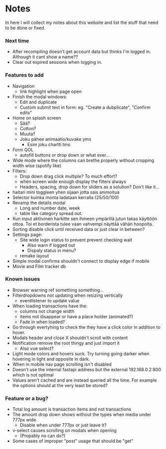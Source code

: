 # Notes
In here I will collect my notes about this website and list the stuff that need to be done or fixed.

### Next time
- After recompiling doesn't get account data but thinks I'm logged in. Although it cant show a name??
- Clear out expired sessions when logging in.

### Features to add
- Navigation
    - link highlight when page open
- Finish the modal windows:
    - Edit and duplicate
    - Custom submit text in form: eg. "Create a dubplicate", "Confirm edits"
- Home on splash screen
    - Sää?
    - Cotton?
    - Muuta?
    - Joku pähee animaatio/kuvake yms
        - Esim joku chartti tms
- Form QOL
    - autofill buttons or drop down or what ever...
- Wide mode where the columns can brethe properly without cropping width wise (spotify like)
- Filters:
    - Drop down drag click multiple? To much effort?
    - when screen wide enough display the filters always
    - Headers, spacing, drop down for sliders as a solution? Don't like it...
- haitari mini toggleen yhen sijaan jotta sais animoitua
- Selector kuinka monta ladataan kerralla (25/50/100)
- Revamp the details modal
    - Long and number date, week
    - table like category spread out.
- Kun input aktiivinen harkitte sen ihmeen ympärillä jutun takas käyttöön ottoa. Toi et borderista tulee vaan vahvempi näyttää vähän hoopolta.
- Sorting disable click until received data or just clear in between?
- Settings page:
    - Site wide login status to prevent prevent checking wait
        - Also warn if logged out
        - Dispaly status in menu?
    - remake layout
- Simple modal confirms shouldn't connect to display edge if mobile
- Movie and Film tracker db

### Known issues
- Browser warning ref something something...
- Filterdropdowns not updating when resizing vertically
    - eventlistener to update value
- When loading transactions have the:
    - columns not change width
    - items not disappear or have a place holder (animated?)
    - Fade in when loaded?
- Go through evertyhing to check the they have a click color in addition to hover.
- Modals header and close X shouldn't scroll with content
- Notification remove the root thingy and just import it
    - Also vue select?
- Light mode colors and hovers suck. Try turning going darker when hovering in light and opposite in dark.
- When in mobile nav page scrolling isn't disabled
- Doesn't use the internal fastapi address but the external 192.168.0.2:800 which is not optimal
- Values aren't cached and are instead queried all the time. For example the options should at the very least be stored?

### Feature or a bug?
- Total log amount is transaction items and not transactions
- The amount drop down shows without the types when media under 777px wide.
    - Disable when under 777px or just leave it?
- v-select causes scrolling on modals when opening
    - (Propably no can do?)
- Some cases of improper "post" usage that should be "get"